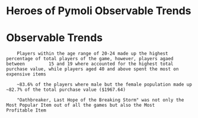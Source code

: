 # Heroes of Pymoli Observable Trends

# Observable Trends
        Players within the age range of 20-24 made up the highest percentage of total players of the game, however, players agaed between         15 and 19 where accounted for the highest total purchase value, while players aged 40 and above spent the most on expensive items
        
        ~83.6% of the players where male but the female population made up ~82.7% of the total purchase value ($1967.64)
        
        "Oathbreaker, Last Hope of the Breaking Storm" was not only the Most Popular Item out of all the games but also the Most                   Profitable Item
